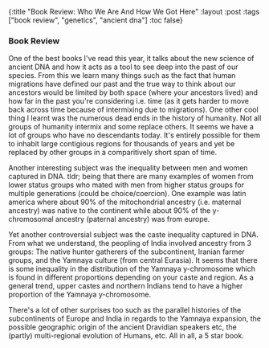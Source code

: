 {:title "Book Review: Who We Are And How We Got Here"
 :layout :post
 :tags ["book review", "genetics", "ancient dna"]
 :toc false}

### Book Review

One of the best books I've read this year, it talks about the new science of ancient DNA and how it acts as a tool to see deep into the past of our species. From this we learn many things such as the fact that human migrations have defined our past and the true way to think about our ancestors would be limited by both space (where your ancestors lived) and how far in the past you're considering i.e. time (as it gets harder to move back across time because of intermixing due to migrations). One other cool thing I learnt was the numerous dead ends in the history of humanity. Not all groups of humanity intermix and some replace others. It seems we have a lot of groups who have no descendants today. It's entirely possible for them to inhabit large contigious regions for thousands of years and yet be replaced by other groups in a comparitively short span of time.

Another interesting subject was the inequality between men and women captured in DNA. tldr; being that there are many examples of women from lower status groups who mated with men from higher status groups for multiple generations (could be choice/coercion). One example was latin america where about 90% of the mitochondrial ancestry (i.e. maternal ancestry) was native to the continent while about 90% of the y-chromosomal ancestry (paternal ancestry) was from europe.

Yet another controversial subject was the caste inequality captured in DNA. From what we understand, the peopling of India involved ancestry from 3 groups: The native hunter gatherers of the subcontinent, Iranian farmer groups, and the Yamnaya culture (from central Eurasia). It seems that there is some inequality in the distribution of the Yamnaya y-chromosome which is found in different proportions depending on your caste and region. As a general trend, upper castes and northern Indians tend to have a higher proportion of the Yamnaya y-chromosome.

There's a lot of other surprises too such as the parallel histories of the subcontinents of Europe and India in regards to the Yamnaya expansion, the possible geographic origin of the ancient Dravidian speakers etc, the (partly) multi-regional evolution of Humans, etc. All in all, a 5 star book.
